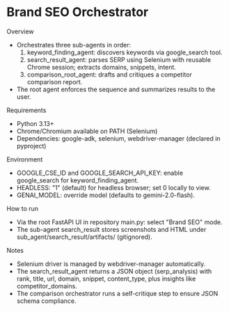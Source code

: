 # Brand SEO Orchestrator

Overview
- Orchestrates three sub-agents in order:
  1) keyword_finding_agent: discovers keywords via google_search tool.
  2) search_result_agent: parses SERP using Selenium with reusable Chrome session; extracts domains, snippets, intent.
  3) comparison_root_agent: drafts and critiques a competitor comparison report.
- The root agent enforces the sequence and summarizes results to the user.

Requirements
- Python 3.13+
- Chrome/Chromium available on PATH (Selenium)
- Dependencies: google-adk, selenium, webdriver-manager (declared in pyproject)

Environment
- GOOGLE_CSE_ID and GOOGLE_SEARCH_API_KEY: enable google_search for keyword_finding_agent.
- HEADLESS: "1" (default) for headless browser; set 0 locally to view.
- GENAI_MODEL: override model (defaults to gemini-2.0-flash).

How to run
- Via the root FastAPI UI in repository main.py: select "Brand SEO" mode.
- The sub-agent search_result stores screenshots and HTML under sub_agent/search_result/artifacts/ (gitignored).

Notes
- Selenium driver is managed by webdriver-manager automatically.
- The search_result_agent returns a JSON object (serp_analysis) with rank, title, url, domain, snippet, content_type, plus insights like competitor_domains.
- The comparison orchestrator runs a self-critique step to ensure JSON schema compliance.
